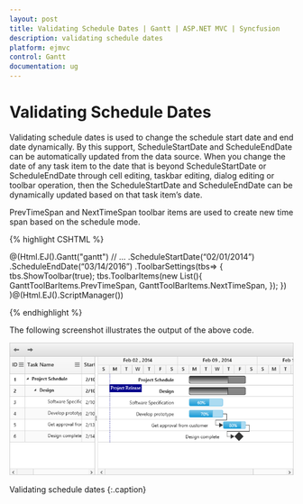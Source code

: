 ```yaml
---
layout: post
title: Validating Schedule Dates | Gantt | ASP.NET MVC | Syncfusion
description: validating schedule dates
platform: ejmvc
control: Gantt
documentation: ug
---
```


# Validating Schedule Dates

Validating schedule dates is used to change the schedule start date and end date dynamically. By this support, ScheduleStartDate and ScheduleEndDate can be automatically updated from the data source. When you change the date of any task item to the date that is beyond ScheduleStartDate or ScheduleEndDate through cell editing, taskbar editing, dialog editing or toolbar operation, then the ScheduleStartDate and ScheduleEndDate can be dynamically updated based on that task item’s date.

PrevTimeSpan and NextTimeSpan toolbar items are used to create new time span based on the schedule mode.

{% highlight CSHTML %}

@(Html.EJ().Gantt("gantt")
	// ...
	.ScheduleStartDate(“02/01/2014”)
	.ScheduleEndDate(“03/14/2016”)
	.ToolbarSettings(tbs=>
		 {
			 tbs.ShowToolbar(true);
			 tbs.ToolbarItems(new List<GanttToolBarItems>(){
				 GanttToolBarItems.PrevTimeSpan,
				 GanttToolBarItems.NextTimeSpan,
			 });
		 }) 
)@(Html.EJ().ScriptManager())

{% endhighlight %}

The following screenshot illustrates the output of the above code.

![](Validating-Schedule-Dates_images/Validating-Schedule-Dates_img1.png)

Validating schedule dates
{:.caption}
